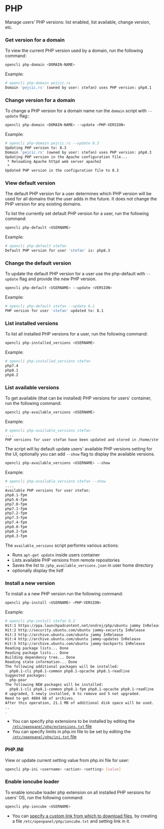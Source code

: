 # PHP

Manage users' PHP versions: list enabled, list available, change version, etc.

### Get version for a domain

To view the current PHP version used by a domain, run the following command:

```bash
opencli php-domain <DOMAIN-NAME>
```

Example:
```bash
# opencli php-domain pejcic.rs
Domain 'pejcic.rs' (owned by user: stefan) uses PHP version: php8.1
```

### Change version for a domain

To change a PHP version for a domain name run the `domain` script with `--update` flag::

```bash
opencli php-domain <DOMAIN-NAME> --update <PHP-VERSION>
```

Example:
```bash
# opencli php-domain pejcic.rs --update 8.3
Updating PHP version to: 8.3
Domain 'pejcic.rs' (owned by user: stefan) uses PHP version: php8.3
Updating PHP version in the Apache configuration file...
 * Reloading Apache httpd web server apache2
 *
Updated PHP version in the configuration file to 8.3
```

### View default version

The default PHP version for a user determines which PHP version will be used for all domains that the user adds in the future. It does not change the PHP version for any existing domains.

To list the currently set default PHP version for a user, run the following command:

```bash
opencli php-default <USERNAME>
```

Example:
```bash
# opencli php-default stefan
Default PHP version for user 'stefan' is: php8.3
```

### Change the default version

To update the default PHP version for a user use the php-default with `--update` flag and provide the new PHP version.

```bash
opencli php-default <USERNAME> --update <VERSION>
```

Example:
```bash
# opencli php-default stefan --update 8.1
PHP version for user 'stefan' updated to: 8.1
```

### List installed versions

To list all installed PHP versions for a user, run the following command:

```bash
opencli php-installed_versions <USERNAME>
```



Example:
```bash
# opencli php-installed_versions stefan
php7.4
php8.1
php8.2
```

### List available versions

To get available (that can be installed) PHP versions for users' container, run the following command:

```bash
opencli php-available_versions <USERNAME>
```

Example:
```bash
# opencli php-available_versions stefan
....
PHP versions for user stefan have been updated and stored in /home/stefan/etc/.panel/php/php_available_versions.json.
```

The script will by default update users' available PHP versions setting for the UI, optionally you can add `--show` flag to display the available versions.

```bash
opencli php-available_versions <USERNAME> --show
```

Example:
```bash
# opencli php-available_versions stefan --show
....
Available PHP versions for user stefan:
php8.1-fpm
php5.6-fpm
php7.0-fpm
php7.1-fpm
php7.2-fpm
php7.3-fpm
php7.4-fpm
php8.0-fpm
php8.2-fpm
php8.3-fpm
```

The `available_versions` script performs various actions:

- Runs `apt-get update` inside users container
- Lists available PHP versions from remote repositories
- Saves the list to `/php_available_versions.json` in user home directory
- optionally display the listf

### Install a new version

To install a a new PHP version run the following command:

```bash
opencli php-install <USERNAME> <PHP-VERSION>
```

Example:
```bash
# opencli php-install stefan 8.2
Hit:1 https://ppa.launchpadcontent.net/ondrej/php/ubuntu jammy InRelease
Hit:2 http://security.ubuntu.com/ubuntu jammy-security InRelease
Hit:3 http://archive.ubuntu.com/ubuntu jammy InRelease
Hit:4 http://archive.ubuntu.com/ubuntu jammy-updates InRelease
Hit:5 http://archive.ubuntu.com/ubuntu jammy-backports InRelease
Reading package lists... Done
Reading package lists... Done
Building dependency tree... Done
Reading state information... Done
The following additional packages will be installed:
  php8.1-cli php8.1-common php8.1-opcache php8.1-readline
Suggested packages:
  php-pear
The following NEW packages will be installed:
  php8.1-cli php8.1-common php8.1-fpm php8.1-opcache php8.1-readline
0 upgraded, 5 newly installed, 0 to remove and 5 not upgraded.
Need to get 4804 kB of archives.
After this operation, 21.1 MB of additional disk space will be used.
..
.
```

- You can specify php extensions to be installed by editing the [`/etc/openpanel/php/extensions.txt` file](https://github.com/stefanpejcic/openpanel-configuration/blob/main/php/extensions.txt)
- You can specify limits in php.ini file to be set by editing the [`/etc/openpanel/php/ini.txt` file](https://github.com/stefanpejcic/openpanel-configuration/blob/main/php/ini.txt)

### PHP.INI

View or update current setting value from php.ini file for user:

```bash
opencli php-ini <username> <action> <setting> [value]
```

### Enable ioncube loader

To enable ioncube loader php extension on all installed PHP versions for users' OS, run the following command:

```bash
opencli php-ioncube <USERNAME>
```

- You can [specify a custom link from which to download files](https://openpanel.com/docs/articles/user-experience/install-older-ioncube-loader-extensions/), by creating a file `/etc/openpanel/php/ioncube.txt` and setting link in it.
